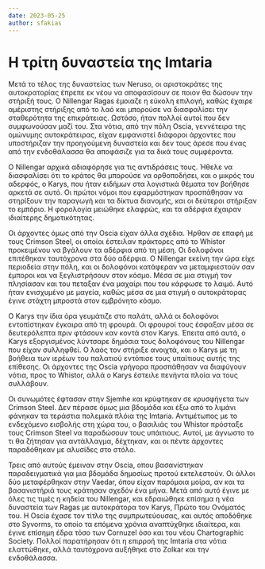 ```yaml
---
date: 2023-05-25
author: sfakias
---
```

# Η τρίτη δυναστεία της Imtaria

Μετά το τέλος της δυναστείας των Neruso, οι αριστοκράτες της αυτοκρατορίας έπρεπε εκ νέου να αποφασίσουν σε ποιον θα δώσουν την στήριξή τους. O Nillengar Ragas έμοιαζε η εύκολη επιλογή, καθώς έχαιρε αμέριστης στήριξης από το λαό και μπορούσε να διασφαλίσει την σταθερότητα της επικράτειας. Ωστόσο, ήταν πολλοί αυτοί που δεν συμφωνούσαν μαζί του. Στα νότια, από την πόλη Οscia, γεννέτειρα της ομώνυμης αυτοκράτειρας, είχαν εμφανιστεί διάφοροι άρχοντες που υποστήριζαν την προηγούμενη δυναστεία και δεν τους άρεσε που ένας από την ενδοθάλασσα θα αποφάσιζε για τα δικά τους συμφέροντα.

O Nillengar αρχικά αδιαφόρησε για τις αντιδράσεις τους. Ήθελε να διασφαλίσει ότι το κράτος θα μπορούσε να ορθοποδήσει, και ο μικρός του αδερφός, o Karys, που ήταν ειδήμων στα λογιστικά θέματα τον βοήθησε αρκετά σε αυτό. Οι πρώτοι νόμοι που εφαρμόστηκαν προσπάθησαν να στηρίξουν την παραγωγή και τα δίκτυα διανομής, και οι δεύτεροι στήριξαν το εμπόριο. Η φορολογία μειώθηκε ελαφρώς, και τα αδέρφια έχαιραν ιδιαίτερης δημοτικότητας.  

Οι άρχοντες όμως από την Oscia είχαν άλλα σχέδια. Ήρθαν σε επαφή με τους Crimson Steel, οι οποίοι έστειλαν πράκτορες από το Whistor προκειμένου να βγάλουν τα αδέρφια από τη μέση. Οι δολοφόνοι επιτέθηκαν ταυτόχρονα στα δύο αδέρφια. Ο Nillengar εκείνη την ώρα είχε περιοδεία στην πόλη, και οι δολοφόνοι κατάφεραν να μεταμφιεστούν σαν έμποροι και να ξεγλιστρήσουν στον κόσμο. Μέσα σε μια στιγμή τον πλησίασαν και του πεταξαν ένα μαχαίρι που του κάρφωσε το λαιμό. Αυτό ήταν ενισχυμένο με μαγεία, καθώς μέσα σε μια στιγμή ο αυτοκράτορας έγινε στάχτη μπροστά στον εμβρόνητο κόσμο.  

Ο Karys την ίδια όρα γευμάτιζε στο παλάτι, αλλά οι δολοφόνοι εντοπίστηκαν έγκαιρα από τη φρουρά. Οι φρουροί τους έσφαξαν μέσα σε δευτερόλεπτα πριν φτάσουν καν κοντά στον Karys. Έπειτα από αυτά, ο Karys εξοργισμένος λύντσαρε δημόσια τους δολοφόνους του Nillengar που είχαν συλληφθεί. Ο λαός τον στήριξε ανοιχτά, και ο Karys με τη βοήθεια των ιερέων του παλατιού εντόπισε τους υπαίτιους αυτής της επίθεσης. Οι άρχοντες της Oscia γρήγορα προσπάθησαν να διαφύγουν νότια, προς το Whistor, αλλά ο Karys έστειλε πενήντα πλοία να τους συλλάβουν.  

Οι συνωμότες έφτασαν στην Sjemhe και κρύφτηκαν σε κρυσφήγετα των Crimson Steel. Δεν πέρασε όμως μια βδομάδα και έξω από το λιμάνι φάνηκαν τα τεράστια πολεμικά πλόια της Imtaria. Αντιμέτωπος με το ενδεχόμενο εισβολής στη χώρα του, ο βασιλιάς του Whistor πρόσταξε τους Crimson Steel να παραδώσουν τους υπάιτιους. Αυτοί, με άγνωστο το τι θα ζήτησαν για αντάλλαγμα, δέχτηκαν, και οι πέντε άρχοντες παραδόθηκαν με αλυσίδες στο στόλο.  

Τρεις από αυτούς έμειναν στην Oscia, οπου βασανίστηκαν παραδειγματικά για μια βδομάδα δημοσίως προτού εκτελεστούν. Οι άλλοι δύο μεταφέρθηκαν στην Vaedar, όπου είχαν παρόμοια μοίρα, αν και τα βασανιστήριά τους κράτησαν σχεδόν ένα μήνα. Μετά από αυτό έγινε με όλες τις τιμές η κηδεία του Nillengar, και εδραιώθηκε επίσημα η νέα δυναστεία των Ragas με αυτοκράτορα τον Karys, Πρώτο του Ονόματός του. Η Oscia έχασε τον τίτλο της συμπρωτεύουσας, και αυτός αποδόθηκε στο Syvorms, το οποίο τα επόμενα χρόνια αναπτύχθηκε ιδιαίτερα, και έγινε επίσημη έδρα τόσο των Cornuzel όσο και του νέου Chartographic Society. Πολλοί παρατήρησαν ότι η επιρροή της Imtaria στα νότια ελαττώθηκε, αλλά ταυτόχρονα αυξήθηκε στο Zolkar και την ενδοθάλασσα.


